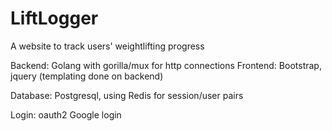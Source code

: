 # LiftLogger
A website to track users' weightlifting progress

Backend: Golang with gorilla/mux for http connections
Frontend: Bootstrap, jquery (templating done on backend)

Database: Postgresql, using Redis for session/user pairs

Login: oauth2 Google login
